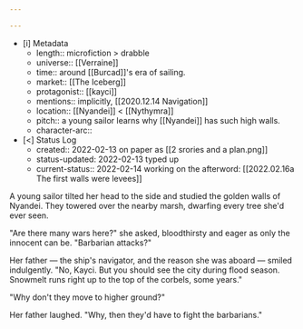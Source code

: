 ```yaml
---

---
```


- [i] Metadata
	- length:: microfiction > drabble
	- universe:: [[Verraine]]
	- time:: around [[Burcad]]'s era of sailing. 
	- market:: [[The Iceberg]]
	- protagonist:: [[kayci]]
	- mentions:: implicitly, [[2020.12.14 Navigation]]
	- location:: [[Nyandei]] < [[Nythymra]]
	- pitch:: a young sailor learns why [[Nyandei]] has such high walls. 
	- character-arc::
- [<]  Status Log
	-  created:: 2022-02-13 on paper as [[2 srories and a plan.png]]
	-  status-updated: 2022-02-13 typed up 
	- current-status:: 2022-02-14 working on the afterword: [[2022.02.16a The first walls were levees]]
	

A young sailor tilted her head to the side and studied the golden walls of Nyandei. They towered over the nearby marsh, dwarfing every tree she'd ever seen. 

"Are there many wars here?" she asked, bloodthirsty and eager as only the innocent can be. "Barbarian attacks?" 

Her father — the ship's navigator, and the reason she was aboard — smiled indulgently. "No, Kayci. But you should see the city during flood season. Snowmelt runs right up to the top of the corbels, some years." 

"Why don't they move to higher ground?" 

Her father laughed. "Why, then they'd have to fight the barbarians." 

